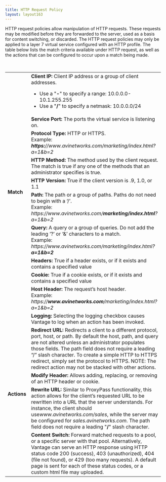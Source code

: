 ```yaml
---
title: HTTP Request Policy
layout: layout163
---
```

HTTP request policies allow manipulation of HTTP requests. These requests may be modified before they are forwarded to the server, used as a basis for content switching, or discarded. The HTTP request policies may only be applied to a layer 7 virtual service configured with an HTTP profile. The table below lists the match criteria available under HTTP request, as well as the actions that can be configured to occur upon a match being made.

 

<table class=" table table-bordered table-hover">  
<tbody>                
<tr>   
<td rowspan="10"><strong>Match</strong></td>
<td><b>Client IP:</b><span class="Apple-converted-space"> </span>Client IP address or a group of client addresses.<p></p> 
<ul> 
 <li>Use a "<b>-</b>" to specify a range: 10.0.0.0-10.1.255.255</li> 
 <li>Use a "<b>/</b>" to specify a netmask: 10.0.0.0/24</li> 
</ul></td>
</tr>
<tr>  
<td><b>Service Port:</b><span class="Apple-converted-space"> </span>The ports the virtual service is listening on.</td>
</tr>
<tr>  
<td><b>Protocol Type:</b><span class="Apple-converted-space"> </span>HTTP or HTTPS.<br> Example:<span class="Apple-converted-space"> </span><i><b>https:</b>//www.avinetworks.com/marketing/index.html?a=1&amp;b=2</i></td>
</tr>
<tr>  
<td><b>HTTP Method:</b><span class="Apple-converted-space"> </span>The method used by the client request. The match is true if any one of the methods that an administrator specifies is true.</td>
</tr>
<tr>  
<td><b>HTTP Version:</b><span class="Apple-converted-space"> </span>True if the client version is .9, 1.0, or 1.1</td>
</tr>
<tr>  
<td><b>Path:</b><span class="Apple-converted-space"> </span>The path or a group of paths. Paths do not need to begin with a ‘/’.<br> Example:<span class="Apple-converted-space"> </span><i>https://www.avinetworks.com/<b>marketing/index.html</b>?a=1&amp;b=2</i></td>
</tr>
<tr>  
<td><b>Query:</b><span class="Apple-converted-space"> </span>A query or a group of queries. Do not add the leading ‘?’ or ‘&amp;’ characters to a match.<br> Example:<span class="Apple-converted-space"> </span><i>https://www.avinetworks.com/marketing/index.html?<b>a=1&amp;b=2</b></i></td>
</tr>
<tr>  
<td><b>Headers:</b><span class="Apple-converted-space"> </span>True if a header exists, or if it exists and contains a specified value</td>
</tr>
<tr>  
<td><b>Cookie:</b><span class="Apple-converted-space"> </span>True if a cookie exists, or if it exists and contains a specified value</td>
</tr>
<tr>  
<td><b>Host Header:</b><span class="Apple-converted-space"> </span>The request’s host header.<br> Example:<span class="Apple-converted-space"> </span><i>https://<b>www.avinetworks.com</b>/marketing/index.html?a=1&amp;b=2</i></td>
</tr>
<tr>   
<td rowspan="5"><strong>Actions</strong></td>
<td><b>Logging:</b><span class="Apple-converted-space"> </span>Selecting the logging checkbox causes Vantage to log when an action has been invoked.</td>
</tr>
<tr>  
<td><b>Redirect URL:</b><span class="Apple-converted-space"> </span>Redirects a client to a different protocol, port, host, or path. By default the host, path, and query are not altered unless an administrator populates those fields. The path field does not require a leading “/” slash character. To create a simple HTTP to HTTPS redirect, simply set the protocol to HTTPS. NOTE: The redirect action may not be stacked with other actions.</td>
</tr>
<tr>  
<td><b>Modify Header:</b><span class="Apple-converted-space"> </span>Allows adding, replacing, or removing of an HTTP header or cookie.</td>
</tr>
<tr>  
<td><b>Rewrite URL:</b><span class="Apple-converted-space"> </span>Similar to ProxyPass functionality, this action allows for the client’s requested URL to be rewritten into a URL that the server understands. For instance, the client should use<i>www.avinetworks.com/sales</i>, while the server may be configured for<span class="Apple-converted-space"> </span><i>sales.avinetworks.com</i>. The path field does not require a leading "<b>/</b>" slash character.</td>
</tr>
<tr>  
<td><b>Content Switch:</b><span class="Apple-converted-space"> </span>Forward matched requests to a pool, or a specific server with that pool. Alternatively, Vantage can serve an HTTP response using HTTP status code 200 (success), 403 (unauthorized), 404 (file not found), or 429 (too many requests). A default page is sent for each of these status codes, or a custom html file may uploaded.</td>
</tr>
</tbody>
</table> 

 

